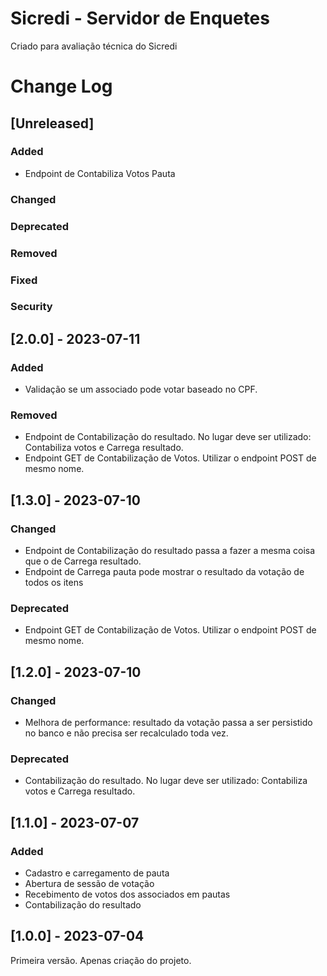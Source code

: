 # Sicredi - Servidor de Enquetes
Criado para avaliação técnica do Sicredi

# Change Log

## [Unreleased]
### Added
- Endpoint de Contabiliza Votos Pauta
### Changed
### Deprecated
### Removed
### Fixed
### Security

## [2.0.0] - 2023-07-11
### Added
- Validação se um associado pode votar baseado no CPF.
### Removed
- Endpoint de Contabilização do resultado. No lugar deve ser utilizado: Contabiliza votos e Carrega resultado.
- Endpoint GET de Contabilização de Votos. Utilizar o endpoint POST de mesmo nome.

## [1.3.0] - 2023-07-10
### Changed
- Endpoint de Contabilização do resultado passa a fazer a mesma coisa que o de Carrega resultado.
- Endpoint de Carrega pauta pode mostrar o resultado da votação de todos os itens
### Deprecated
- Endpoint GET de Contabilização de Votos. Utilizar o endpoint POST de mesmo nome.

## [1.2.0] - 2023-07-10
### Changed
- Melhora de performance: resultado da votação passa a ser persistido no banco e não precisa ser recalculado toda vez.
### Deprecated
- Contabilização do resultado. No lugar deve ser utilizado: Contabiliza votos e Carrega resultado.

## [1.1.0] - 2023-07-07
### Added
- Cadastro e carregamento de pauta
- Abertura de sessão de votação
- Recebimento de votos dos associados em pautas
- Contabilização do resultado

## [1.0.0] - 2023-07-04
Primeira versão. Apenas criação do projeto.
